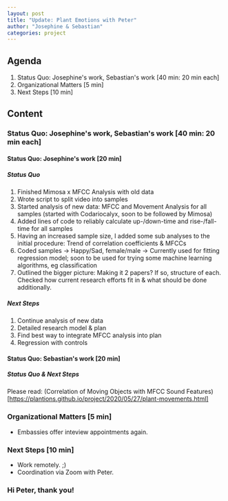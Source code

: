 ```yaml
---
layout: post
title: "Update: Plant Emotions with Peter"
author: "Josephine & Sebastian"
categories: project
---
```


## Agenda

1. Status Quo: Josephine's work, Sebastian's work  [40 min: 20 min each]
3. Organizational Matters [5 min]
4. Next Steps [10 min]

## Content

### Status Quo: Josephine's work, Sebastian's work  [40 min: 20 min each]

#### Status Quo: Josephine's work [20 min]

##### Status Quo
1. Finished Mimosa x MFCC Analysis with old data
2. Wrote script to split video into samples
3. Started analysis of new data: MFCC and Movement Analysis for all samples (started with Codariocalyx, soon to be followed by Mimosa)
4. Added lines of code to reliably calculate up-/down-time and rise-/fall-time for all samples
5. Having an increased sample size, I added some sub analyses to the initial procedure: Trend of correlation coefficients & MFCCs
6. Coded samples -> Happy/Sad, female/male -> Currently used for fitting regression model; soon to be used for trying some machine learning algorithms, eg classification
7. Outlined the bigger picture: Making it 2 papers? If so, structure of each. Checked how current research efforts fit in & what should be done additionally.

##### Next Steps

1. Continue analysis of new data
2. Detailed research model & plan
3. Find best way to integrate MFCC analysis into plan
4. Regression with controls

#### Status Quo: Sebastian's work [20 min]

##### Status Quo & Next Steps

Please read: (Correlation of Moving Objects with MFCC Sound Features)[https://plantions.github.io/project/2020/05/27/plant-movements.html]

### Organizational Matters [5 min]
- Embassies offer inteview appointments again.

### Next Steps [10 min]
- Work remotely. ;)
- Coordination via Zoom with Peter.

### Hi Peter, thank you!
